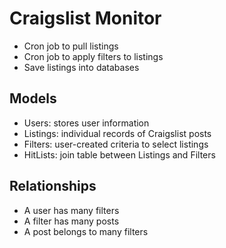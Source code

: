 # Craigslist Monitor
* Cron job to pull listings
* Cron job to apply filters to listings
* Save listings into databases

## Models
* Users: stores user information
* Listings: individual records of Craigslist posts
* Filters: user-created criteria to select listings
* HitLists: join table between Listings and Filters

## Relationships
* A user has many filters
* A filter has many posts
* A post belongs to many filters

